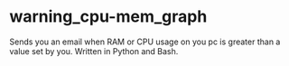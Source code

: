 # warning_cpu-mem_graph
Sends you an email when RAM or CPU usage on you pc is greater than a value set by you. Written in Python and Bash.
